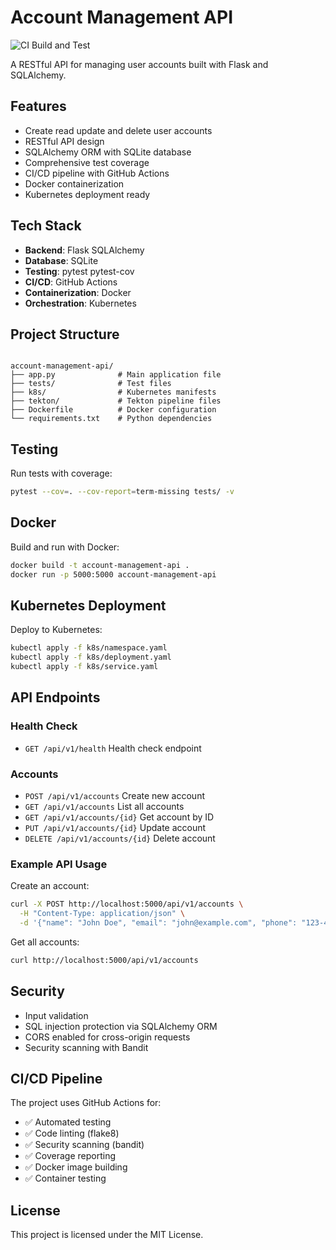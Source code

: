 # Account Management API

![CI Build and Test](https://github.com/nuranferhan/account-management-api/workflows/CI%20Build%20and%20Test/badge.svg)

A RESTful API for managing user accounts built with Flask and SQLAlchemy.

## Features

- Create read update and delete user accounts
- RESTful API design
- SQLAlchemy ORM with SQLite database
- Comprehensive test coverage
- CI/CD pipeline with GitHub Actions
- Docker containerization
- Kubernetes deployment ready

## Tech Stack

- **Backend**: Flask SQLAlchemy
- **Database**: SQLite
- **Testing**: pytest pytest-cov
- **CI/CD**: GitHub Actions
- **Containerization**: Docker
- **Orchestration**: Kubernetes

## Project Structure

```

account-management-api/
├── app.py              # Main application file
├── tests/              # Test files
├── k8s/                # Kubernetes manifests
├── tekton/             # Tekton pipeline files
├── Dockerfile          # Docker configuration
└── requirements.txt    # Python dependencies

````

## Testing

Run tests with coverage:

```bash
pytest --cov=. --cov-report=term-missing tests/ -v
```

## Docker

Build and run with Docker:

```bash
docker build -t account-management-api .
docker run -p 5000:5000 account-management-api
```

## Kubernetes Deployment

Deploy to Kubernetes:

```bash
kubectl apply -f k8s/namespace.yaml
kubectl apply -f k8s/deployment.yaml
kubectl apply -f k8s/service.yaml
```

## API Endpoints

### Health Check

* `GET /api/v1/health` Health check endpoint

### Accounts

* `POST /api/v1/accounts` Create new account
* `GET /api/v1/accounts` List all accounts
* `GET /api/v1/accounts/{id}` Get account by ID
* `PUT /api/v1/accounts/{id}` Update account
* `DELETE /api/v1/accounts/{id}` Delete account

### Example API Usage

Create an account:

```bash
curl -X POST http://localhost:5000/api/v1/accounts \
  -H "Content-Type: application/json" \
  -d '{"name": "John Doe", "email": "john@example.com", "phone": "123-456-7890"}'
```

Get all accounts:

```bash
curl http://localhost:5000/api/v1/accounts
```

## Security

* Input validation
* SQL injection protection via SQLAlchemy ORM
* CORS enabled for cross-origin requests
* Security scanning with Bandit

## CI/CD Pipeline

The project uses GitHub Actions for:

* ✅ Automated testing
* ✅ Code linting (flake8)
* ✅ Security scanning (bandit)
* ✅ Coverage reporting
* ✅ Docker image building
* ✅ Container testing

## License

This project is licensed under the MIT License.

